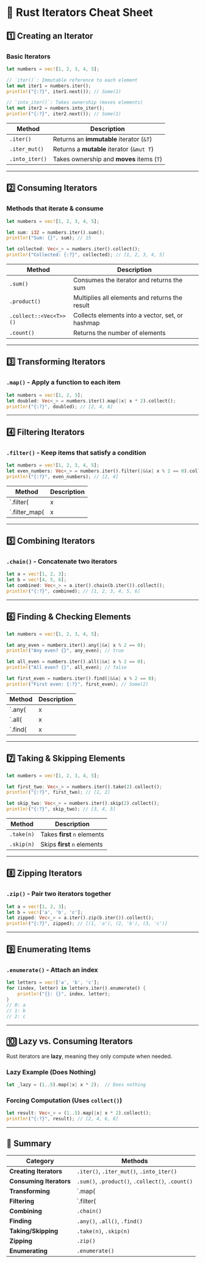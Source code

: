 # 📌 Rust Iterators Cheat Sheet

## **1️⃣ Creating an Iterator**

### **Basic Iterators**

```rust
let numbers = vec![1, 2, 3, 4, 5];

// `iter()`: Immutable reference to each element
let mut iter1 = numbers.iter();
println!("{:?}", iter1.next()); // Some(1)

// `into_iter()`: Takes ownership (moves elements)
let mut iter2 = numbers.into_iter();
println!("{:?}", iter2.next()); // Some(1)
```

| Method | Description |
|--------|------------|
| `.iter()` | Returns an **immutable** iterator (`&T`) |
| `.iter_mut()` | Returns a **mutable** iterator (`&mut T`) |
| `.into_iter()` | Takes ownership and **moves** items (`T`) |

---

## **2️⃣ Consuming Iterators**

### **Methods that iterate & consume**

```rust
let numbers = vec![1, 2, 3, 4, 5];

let sum: i32 = numbers.iter().sum();
println!("Sum: {}", sum); // 15

let collected: Vec<_> = numbers.iter().collect();
println!("Collected: {:?}", collected); // [1, 2, 3, 4, 5]
```

| Method | Description |
|--------|------------|
| `.sum()` | Consumes the iterator and returns the sum |
| `.product()` | Multiplies all elements and returns the result |
| `.collect::<Vec<T>>()` | Collects elements into a vector, set, or hashmap |
| `.count()` | Returns the number of elements |

---

## **3️⃣ Transforming Iterators**

### **`.map()` - Apply a function to each item**

```rust
let numbers = vec![1, 2, 3];
let doubled: Vec<_> = numbers.iter().map(|x| x * 2).collect();
println!("{:?}", doubled); // [2, 4, 6]
```

---

## **4️⃣ Filtering Iterators**

### **`.filter()` - Keep items that satisfy a condition**

```rust
let numbers = vec![1, 2, 3, 4, 5];
let even_numbers: Vec<_> = numbers.iter().filter(|&&x| x % 2 == 0).collect();
println!("{:?}", even_numbers); // [2, 4]
```

| Method | Description |
|--------|------------|
| `.filter(|x| condition)` | Keeps elements that return `true` |
| `.filter_map(|x| Some(y))` | Like `map()`, but skips `None` values |

---

## **5️⃣ Combining Iterators**

### **`.chain()` - Concatenate two iterators**

```rust
let a = vec![1, 2, 3];
let b = vec![4, 5, 6];
let combined: Vec<_> = a.iter().chain(b.iter()).collect();
println!("{:?}", combined); // [1, 2, 3, 4, 5, 6]
```

---

## **6️⃣ Finding & Checking Elements**

```rust
let numbers = vec![1, 2, 3, 4, 5];

let any_even = numbers.iter().any(|&x| x % 2 == 0);
println!("Any even? {}", any_even); // true

let all_even = numbers.iter().all(|&x| x % 2 == 0);
println!("All even? {}", all_even); // false

let first_even = numbers.iter().find(|&&x| x % 2 == 0);
println!("First even: {:?}", first_even); // Some(2)
```

| Method | Description |
|--------|------------|
| `.any(|x| condition)` | Returns `true` if **any** element matches |
| `.all(|x| condition)` | Returns `true` if **all** elements match |
| `.find(|x| condition)` | Returns the **first** element that matches |

---

## **7️⃣ Taking & Skipping Elements**

```rust
let numbers = vec![1, 2, 3, 4, 5];

let first_two: Vec<_> = numbers.iter().take(2).collect();
println!("{:?}", first_two); // [1, 2]

let skip_two: Vec<_> = numbers.iter().skip(2).collect();
println!("{:?}", skip_two); // [3, 4, 5]
```

| Method | Description |
|--------|------------|
| `.take(n)` | Takes **first** `n` elements |
| `.skip(n)` | Skips **first** `n` elements |

---

## **8️⃣ Zipping Iterators**

### **`.zip()` - Pair two iterators together**

```rust
let a = vec![1, 2, 3];
let b = vec!['a', 'b', 'c'];
let zipped: Vec<_> = a.iter().zip(b.iter()).collect();
println!("{:?}", zipped); // [(1, 'a'), (2, 'b'), (3, 'c')]
```

---

## **9️⃣ Enumerating Items**

### **`.enumerate()` - Attach an index**

```rust
let letters = vec!['a', 'b', 'c'];
for (index, letter) in letters.iter().enumerate() {
    println!("{}: {}", index, letter);
}
// 0: a
// 1: b
// 2: c
```

---

## **🔟 Lazy vs. Consuming Iterators**

Rust iterators are **lazy**, meaning they only compute when needed.

### **Lazy Example (Does Nothing)**

```rust
let _lazy = (1..5).map(|x| x * 2);  // Does nothing
```

### **Forcing Computation (Uses `collect()`)**

```rust
let result: Vec<_> = (1..5).map(|x| x * 2).collect();
println!("{:?}", result); // [2, 4, 6, 8]
```

---

## **📌 Summary**

| Category | Methods |
|----------|---------|
| **Creating Iterators** | `.iter()`, `.iter_mut()`, `.into_iter()` |
| **Consuming Iterators** | `.sum()`, `.product()`, `.collect()`, `.count()` |
| **Transforming** | `.map(|x| ...)` |
| **Filtering** | `.filter(|x| ...)`, `.filter_map(|x| Some(y))` |
| **Combining** | `.chain()` |
| **Finding** | `.any()`, `.all()`, `.find()` |
| **Taking/Skipping** | `.take(n)`, `.skip(n)` |
| **Zipping** | `.zip()` |
| **Enumerating** | `.enumerate()` |
